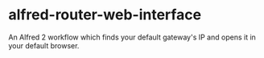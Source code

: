 # alfred-router-web-interface
An Alfred 2 workflow which finds your default gateway's IP and opens it in your default browser.
